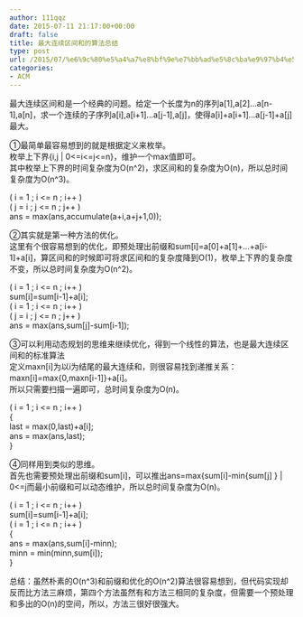 ```yaml
---
author: 111qqz
date: 2015-07-11 21:17:00+00:00
draft: false
title: 最大连续区间和的算法总结
type: post
url: /2015/07/%e6%9c%80%e5%a4%a7%e8%bf%9e%e7%bb%ad%e5%8c%ba%e9%97%b4%e5%92%8c%e7%9a%84%e7%ae%97%e6%b3%95%e6%80%bb%e7%bb%93/
categories:
- ACM
---
```


最大连续区间和是一个经典的问题。给定一个长度为n的序列a[1],a[2]...a[n-1],a[n]，求一个连续的子序列a[i],a[i+1]...a[j-1],a[j]，使得a[i]+a[i+1]...a[j-1]+a[j]最大。  
  
①最简单最容易想到的就是根据定义来枚举。  
枚举上下界{i,j | 0<=i<=j<=n}，维护一个max值即可。  
其中枚举上下界的时间复杂度为O(n^2)，求区间和的复杂度为O(n)，所以总时间复杂度为O(n^3)。




( i = 1 ; i <= n ; i++ )  
( j = i ; j <= n ; j++ )  
ans = max(ans,accumulate(a+i,a+j+1,0));





②其实就是第一种方法的优化。  
这里有个很容易想到的优化，即预处理出前缀和sum[i]=a[0]+a[1]+...+a[i-1]+a[i]，算区间和的时候即可将求区间和的复杂度降到O(1)，枚举上下界的复杂度不变，所以总时间复杂度为O(n^2)。




( i = 1 ; i <= n ; i++ )  
sum[i]=sum[i-1]+a[i];  
( i = 1 ; i <= n ; i++ )  
( j = i ; j <= n ; j++ )  
ans = max(ans,sum[j]-sum[i-1]);





③可以利用动态规划的思维来继续优化，得到一个线性的算法，也是最大连续区间和的标准算法  
定义maxn[i]为以i为结尾的最大连续和，则很容易找到递推关系：maxn[i]=max{0,maxn[i-1]}+a[i]。  
所以只需要扫描一遍即可，总时间复杂度为O(n)。




( i = 1 ; i <= n ; i++ )  
{  
last = max(0,last)+a[i];  
ans = max(ans,last);  
}





④同样用到类似的思维。  
首先也需要预处理出前缀和sum[i]，可以推出ans=max{sum[i]-min{sum[j] } | 0<=j而最小前缀和可以动态维护，所以总时间复杂度为O(n)。




( i = 1 ; i <= n ; i++ )  
sum[i]=sum[i-1]+a[i];  
( i = 1 ; i <= n ; i++ )  
{  
ans = max(ans,sum[i]-minn);  
minn = min(minn,sum[i]);  
}





总结：虽然朴素的O(n^3)和前缀和优化的O(n^2)算法很容易想到，但代码实现却反而比方法三麻烦，第四个方法虽然有和方法三相同的复杂度，但需要一个预处理和多出的O(n)的空间，所以，方法三很好很强大。
